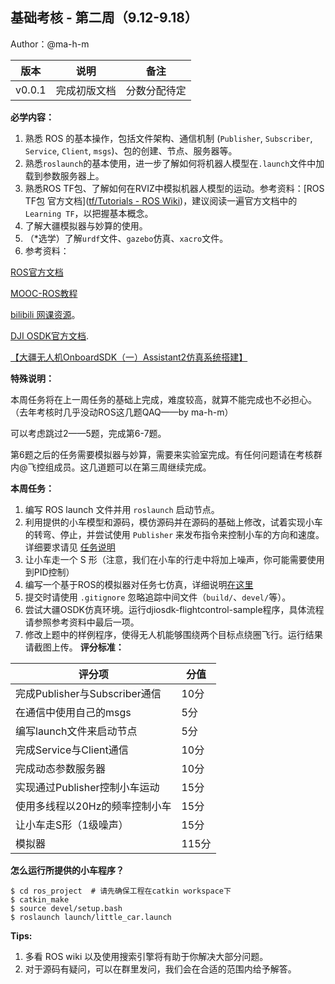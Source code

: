 ## 基础考核 - 第二周（9.12-9.18）

Author：@ma-h-m

| 版本 | 说明 |备注|
| ---- | ---- | ---- |
| v0.0.1 | 完成初版文档 |分数分配待定|

**必学内容：**

1. 熟悉 ROS 的基本操作，包括文件架构、通信机制 (`Publisher`, `Subscriber`, `Service`, `Client`, `msgs`)、包的创建、节点、服务器等。
2. 熟悉`roslaunch`的基本使用，进一步了解如何将机器人模型在`.launch`文件中加载到参数服务器上。
3. 熟悉ROS TF包、了解如何在RVIZ中模拟机器人模型的运动。参考资料：[ROS TF包 官方文档]([tf/Tutorials - ROS Wiki](http://wiki.ros.org/tf/Tutorials))，建议阅读一遍官方文档中的`Learning TF`，以把握基本概念。
4. 了解大疆模拟器与妙算的使用。
5. （*选学）了解`urdf`文件、`gazebo`仿真、`xacro`文件。
6. 参考资料：

[ROS官方文档](http://wiki.ros.org/cn)

[MOOC-ROS教程](https://www.icourse163.org/course/ISCAS-1002580008)

[bilibili 网课资源](https://www.bilibili.com/video/BV1zt411G7Vn?from=search&seid=4645403767351408067&spm_id_from=333.337.0.0)。

[DJI OSDK官方文档](https://developer.dji.com/cn/onboard-sdk/).

[【大疆无人机OnboardSDK（一）Assistant2仿真系统搭建】](https://blog.csdn.net/KID_yuan/article/details/102518205)

**特殊说明：**

本周任务将在上一周任务的基础上完成，难度较高，就算不能完成也不必担心。（去年考核时几乎没动ROS这几题QAQ——by ma-h-m）   

可以考虑跳过2——5题，完成第6-7题。

第6题之后的任务需要模拟器与妙算，需要来实验室完成。有任何问题请在考核群内@飞控组成员。这几道题可以在第三周继续完成。

**本周任务：**

1. 编写 ROS launch 文件并用 `roslaunch` 启动节点。
2. 利用提供的小车模型和源码，模仿源码并在源码的基础上修改，试着实现小车的转弯、停止，并尝试使用 `Publisher` 来发布指令来控制小车的方向和速度。详细要求请见 [任务说明](https://github.com/SYSU-AERO-SWIFT/tutorial_2021/blob/main/tasks/week3/task3_description.md)
3. 让小车走一个 S 形（注意，我们在小车的行走中将加上噪声，你可能需要使用到PID控制）
4. 编写一个基于ROS的模拟器对任务七仿真，详细说明[在这里](https://github.com/SYSU-AERO-SWIFT/tutorial_2021/blob/main/tasks/week3/project_description.md)
5. 提交时请使用 `.gitignore` 忽略追踪中间文件（`build/`、`devel/`等）。
6. 尝试大疆OSDK仿真环境。运行djiosdk-flightcontrol-sample程序，具体流程请参照参考资料中最后一项。
7. 修改上题中的样例程序，使得无人机能够围绕两个目标点绕圈飞行。运行结果请截图上传。
**评分标准：**

| 评分项                        | 分值 |
| ----------------------------- | ---- |
| 完成Publisher与Subscriber通信 | 10分 |
| 在通信中使用自己的msgs        | 5分 |
| 编写launch文件来启动节点      | 5分 |
| 完成Service与Client通信       | 10分 |
| 完成动态参数服务器            | 10分 |
| 实现通过Publisher控制小车运动 | 15分 |
| 使用多线程以20Hz的频率控制小车| 15分 |
| 让小车走S形（1级噪声）         | 15分 |
|模拟器|115分|

**怎么运行所提供的小车程序？**

```shell
$ cd ros_project  # 请先确保工程在catkin workspace下
$ catkin_make  
$ source devel/setup.bash
$ roslaunch launch/little_car.launch
```

**Tips:**

1. 多看 ROS wiki 以及使用搜索引擎将有助于你解决大部分问题。
2. 对于源码有疑问，可以在群里发问，我们会在合适的范围内给予解答。

